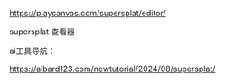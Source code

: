 



https://playcanvas.com/supersplat/editor/

supersplat 查看器



ai工具导航：

https://aibard123.com/newtutorial/2024/08/supersplat/